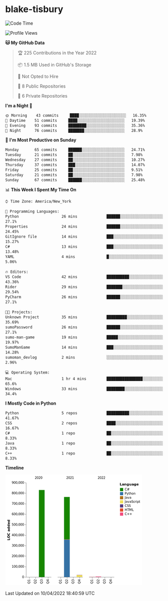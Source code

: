 # blake-tisbury

<!--START_SECTION:waka-->
![Code Time](http://img.shields.io/badge/Code%20Time-173%20hrs%2043%20mins-blue)

![Profile Views](http://img.shields.io/badge/Profile%20Views-3-blue)

**🐱 My GitHub Data** 

> 🏆 225 Contributions in the Year 2022
 > 
> 📦 1.5 MB Used in GitHub's Storage 
 > 
> 🚫 Not Opted to Hire
 > 
> 📜 8 Public Repositories 
 > 
> 🔑 6 Private Repositories  
 > 
**I'm a Night 🦉** 

```text
🌞 Morning    43 commits     ████░░░░░░░░░░░░░░░░░░░░░   16.35% 
🌆 Daytime    51 commits     ████░░░░░░░░░░░░░░░░░░░░░   19.39% 
🌃 Evening    93 commits     ████████░░░░░░░░░░░░░░░░░   35.36% 
🌙 Night      76 commits     ███████░░░░░░░░░░░░░░░░░░   28.9%

```
📅 **I'm Most Productive on Sunday** 

```text
Monday       65 commits     ██████░░░░░░░░░░░░░░░░░░░   24.71% 
Tuesday      21 commits     ██░░░░░░░░░░░░░░░░░░░░░░░   7.98% 
Wednesday    27 commits     ██░░░░░░░░░░░░░░░░░░░░░░░   10.27% 
Thursday     37 commits     ███░░░░░░░░░░░░░░░░░░░░░░   14.07% 
Friday       25 commits     ██░░░░░░░░░░░░░░░░░░░░░░░   9.51% 
Saturday     21 commits     ██░░░░░░░░░░░░░░░░░░░░░░░   7.98% 
Sunday       67 commits     ██████░░░░░░░░░░░░░░░░░░░   25.48%

```


📊 **This Week I Spent My Time On** 

```text
⌚︎ Time Zone: America/New_York

💬 Programming Languages: 
Python                   26 mins             ██████░░░░░░░░░░░░░░░░░░░   27.1% 
Properties               24 mins             ██████░░░░░░░░░░░░░░░░░░░   24.45% 
GitIgnore file           14 mins             ███░░░░░░░░░░░░░░░░░░░░░░   15.27% 
C#                       13 mins             ███░░░░░░░░░░░░░░░░░░░░░░   13.48% 
YAML                     4 mins              █░░░░░░░░░░░░░░░░░░░░░░░░   5.06%

🔥 Editors: 
VS Code                  42 mins             ██████████░░░░░░░░░░░░░░░   43.36% 
Rider                    29 mins             ███████░░░░░░░░░░░░░░░░░░   29.54% 
PyCharm                  26 mins             ██████░░░░░░░░░░░░░░░░░░░   27.1%

🐱‍💻 Projects: 
Unknown Project          35 mins             █████████░░░░░░░░░░░░░░░░   35.69% 
sumoPassword             26 mins             ██████░░░░░░░░░░░░░░░░░░░   27.1% 
sumo-man-game            19 mins             █████░░░░░░░░░░░░░░░░░░░░   19.97% 
SumoManGame              14 mins             ███░░░░░░░░░░░░░░░░░░░░░░   14.28% 
sumoman_devlog           2 mins              ░░░░░░░░░░░░░░░░░░░░░░░░░   2.96%

💻 Operating System: 
Mac                      1 hr 4 mins         ████████████████░░░░░░░░░   65.6% 
Windows                  33 mins             ████████░░░░░░░░░░░░░░░░░   34.4%

```

**I Mostly Code in Python** 

```text
Python                   5 repos             ██████████░░░░░░░░░░░░░░░   41.67% 
CSS                      2 repos             ████░░░░░░░░░░░░░░░░░░░░░   16.67% 
C#                       1 repo              ██░░░░░░░░░░░░░░░░░░░░░░░   8.33% 
Java                     1 repo              ██░░░░░░░░░░░░░░░░░░░░░░░   8.33% 
C++                      1 repo              ██░░░░░░░░░░░░░░░░░░░░░░░   8.33%

```


**Timeline**

![Chart not found](https://raw.githubusercontent.com/blake-tisbury/blake-tisbury/main/charts/bar_graph.png) 


 Last Updated on 10/04/2022 18:40:59 UTC
<!--END_SECTION:waka-->
